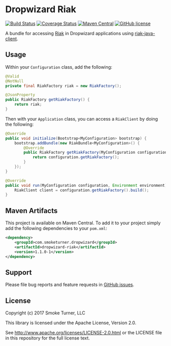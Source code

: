 Dropwizard Riak
===============
[![Build Status](https://travis-ci.org/smoketurner/dropwizard-riak.svg?branch=master)](https://travis-ci.org/smoketurner/dropwizard-riak)
[![Coverage Status](https://coveralls.io/repos/smoketurner/dropwizard-riak/badge.svg?branch=master)](https://coveralls.io/r/smoketurner/dropwizard-riak?branch=master)
[![Maven Central](https://img.shields.io/maven-central/v/com.smoketurner.dropwizard/dropwizard-riak.svg?style=flat-square)](https://maven-badges.herokuapp.com/maven-central/com.smoketurner.dropwizard/dropwizard-riak/)
[![GitHub license](https://img.shields.io/github/license/smoketurner/dropwizard-riak.svg?style=flat-square)](https://github.com/smoketurner/dropwizard-riak/tree/master)

A bundle for accessing [Riak](http://basho.com/products/riak-kv/) in Dropwizard applications using [riak-java-client](https://github.com/basho/riak-java-client).

Usage
-----

Within your `Configuration` class, add the following:

```java
@Valid
@NotNull
private final RiakFactory riak = new RiakFactory();

@JsonProperty
public RiakFactory getRiakFactory() {
    return riak;
}
```

Then with your `Application` class, you can access a `RiakClient` by doing the following:

```java
@Override
public void initialize(Bootstrap<MyConfiguration> bootstrap) {
    bootstrap.addBundle(new RiakBundle<MyConfiguration>() {
        @Override
        public RiakFactory getRiakFactory(MyConfiguration configuration) {
            return configuration.getRiakFactory();
        }
    });
}

@Override
public void run(MyConfiguration configuration, Environment environment) throws Exception {
    RiakClient client = configuration.getRiakFactory().build();
}
```

Maven Artifacts
---------------

This project is available on Maven Central. To add it to your project simply add the following dependencies to your `pom.xml`:

```xml
<dependency>
    <groupId>com.smoketurner.dropwizard</groupId>
    <artifactId>dropwizard-riak</artifactId>
    <version>1.1.0-1</version>
</dependency>
```

Support
-------

Please file bug reports and feature requests in [GitHub issues](https://github.com/smoketurner/dropwizard-riak/issues).


License
-------

Copyright (c) 2017 Smoke Turner, LLC

This library is licensed under the Apache License, Version 2.0.

See http://www.apache.org/licenses/LICENSE-2.0.html or the LICENSE file in this repository for the full license text.
